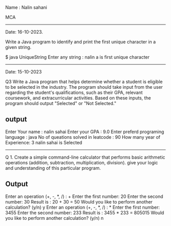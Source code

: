Name : Nalin sahani

MCA

---

Date: 16-10-2023. 

Write a Java program to identify and print the first unique character in a given string.

$ java UniqueString
Enter any string : nalin
a is first unique character

---



Date: 15-10-2023

Q3 Write a Java program that helps determine whether a student is eligible to be selected in the industry. The program should take input from the user regarding the student's qualifications, such as their GPA, relevant coursework, and extracurricular activities. Based on these inputs, the program should output "Selected" or "Not Selected."

## output

Enter Your name :
nalin sahai
Enter your GPA :
9.0
Enter preferd programing language :
java
No of queations solved in leatcode :
90
How many year of Experience:
3
nalin sahai is Selected

---

Q 1. Create a simple command-line calculator that performs basic arithmetic operations (addition, subtraction, multiplication, division). give your logic and understanding of this particular program.

## Output

Enter an operation (+, -, *, /) :
+
Enter the first number:
20
Enter the second number:
30
Result is : 20 + 30 = 50
Would you like to perform another calculation? (y/n)
y
Enter an operation (+, -, *, /) :
*
Enter the first number:
3455
Enter the second number:
233
Result is : 3455 * 233 = 805015
Would you like to perform another calculation? (y/n)
n
